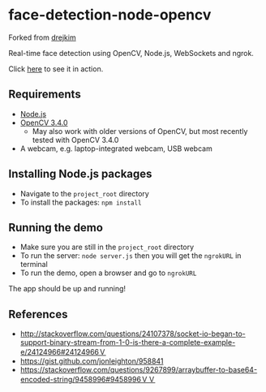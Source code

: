 # face-detection-node-opencv

Forked from [drejkim](https://github.com/drejkim/face-detection-node-opencv)

Real-time face detection using OpenCV, Node.js, WebSockets and ngrok.

Click [here](http://youtu.be/v2SY0naPBFw) to see it in action.

## Requirements

* [Node.js](http://nodejs.org/)
* [OpenCV 3.4.0](http://opencv.org/)
    * May also work with older versions of OpenCV, but most recently tested with OpenCV 3.4.0
* A webcam, e.g. laptop-integrated webcam, USB webcam

## Installing Node.js packages

* Navigate to the `project_root` directory
* To install the packages: `npm install`

## Running the demo

* Make sure you are still in the `project_root` directory
* To run the server: `node server.js` then you will get the `ngrokURL` in terminal
* To run the demo, open a browser and go to `ngrokURL`

The app should be up and running!

## References
* http://stackoverflow.com/questions/24107378/socket-io-began-to-support-binary-stream-from-1-0-is-there-a-complete-example-e/24124966#24124966Ｖ
* https://gist.github.com/jonleighton/958841
* https://stackoverflow.com/questions/9267899/arraybuffer-to-base64-encoded-string/9458996#9458996ＶＶ